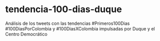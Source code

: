 # tendencia-100-dias-duque
Análisis de los tweets con las tendencias #Primeros100Dias #100DiasPorColombia y #100DiasXColombia impulsadas por Duque y el Centro Democrático
